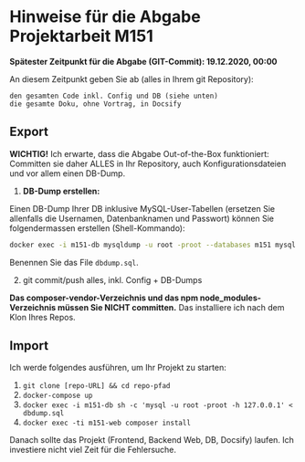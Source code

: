 Hinweise für die Abgabe Projektarbeit M151
===========================================

**Spätester Zeitpunkt für die Abgabe (GIT-Commit): 19.12.2020, 00:00**

An diesem Zeitpunkt geben Sie ab (alles in Ihrem git Repository):

    den gesamten Code inkl. Config und DB (siehe unten)
    die gesamte Doku, ohne Vortrag, in Docsify

## Export

**WICHTIG!** Ich erwarte, dass die Abgabe Out-of-the-Box funktioniert: Committen sie daher ALLES
in Ihr Repository, auch Konfigurationsdateien und vor allem einen DB-Dump.

1. **DB-Dump erstellen:**

Einen DB-Dump Ihrer DB inklusive MySQL-User-Tabellen (ersetzen Sie allenfalls die Usernamen, Datenbanknamen und Passwort) können Sie folgendermassen erstellen (Shell-Kommando):

```sh
docker exec -i m151-db mysqldump -u root -proot --databases m151 mysql > dbdump.sql
```

Benennen Sie das File `dbdump.sql`.

2. git commit/push alles, inkl. Config + DB-Dumps

**Das composer-vendor-Verzeichnis und das npm node_modules-Verzeichnis müssen Sie NICHT committen.**
Das installiere ich nach dem Klon Ihres Repos.


## Import

Ich werde folgendes ausführen, um Ihr Projekt zu starten:

1. `git clone [repo-URL] && cd repo-pfad`
2. `docker-compose up`
3. `docker exec -i m151-db sh -c 'mysql -u root -proot -h 127.0.0.1' < dbdump.sql`
4. `docker exec -ti m151-web composer install`

Danach sollte das Projekt (Frontend, Backend Web, DB, Docsify) laufen. Ich investiere nicht viel Zeit für
die Fehlersuche.


